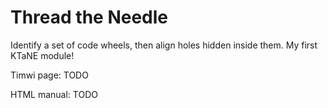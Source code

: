 # Thread the Needle
Identify a set of code wheels, then align holes hidden inside them. My first KTaNE module!

Timwi page: TODO

HTML manual: TODO
